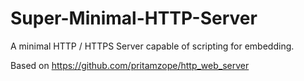 # Super-Minimal-HTTP-Server
A minimal HTTP / HTTPS Server capable of scripting for embedding. 

Based on https://github.com/pritamzope/http_web_server
